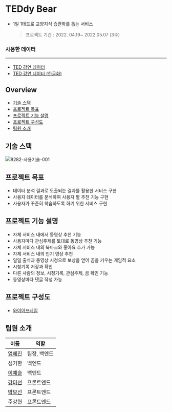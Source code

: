 # TEDdy Bear

- 1일 1테드로 교양지식 습관화를 돕는 서비스
  > 프로젝트 기간 : 2022. 04.19~ 2022.05.07 (3주)

### 사용한 데이터 <hr>

- [TED 강연 데이터](https://www.kaggle.com/datasets/ashishjangra27/ted-talks)
- [TED 강연 데이터 (한글화)](https://www.kaggle.com/datasets/miguelcorraljr/ted-ultimate-dataset)

## Overview

- [기술 스택](#기술-스택)
- [프로젝트 목표](#프로젝트-목표)
- [프로젝트 기능 설명](#프로젝트-기능-설명)
- [프로젝트 구성도](#프로젝트-구성도)
- [팀원 소개](#팀원-소개)

## 기술 스택

![8282-사용기술-001](https://user-images.githubusercontent.com/97578390/168267440-dabf230e-5788-4996-9b03-19d7472605a1.png)


## 프로젝트 목표

- 데이터 분석 결과로 도출되는 결과를 활용한 서비스 구현
- 사용자 데이터를 분석하여 사용자 별 추천 기능 구현
- 사용자가 꾸준히 학습하도록 하기 위한 서비스 구현

## 프로젝트 기능 설명

- 자체 서비스 내에서 동영상 추천 기능
- 사용자마다 관심주제를 토대로 동영상 추천 기능
- 자체 서비스 내의 북마크와 좋아요 추가 가능
- 자체 서비스 내의 인기 영상 추천
- 일일 출석과 동영상 시청으로 보상을 얻어 곰을 키우는 게임적 요소
- 시청기록 저장과 확인
- 다른 사람의 정보, 시청기록, 관심주제, 곰 확인 기능
- 동영상마다 댓글 작성 가능

## 프로젝트 구성도

- [와이어프레임](https://www.figma.com/file/bsR0WhuMJXBhA8VSCsZQVS/8282?node-id=0%3A1)

## 팀원 소개

| 이름                                       | 역할         |
| ------------------------------------------ | ------------ |
| [엄혜진](https://github.com/hyejineom-dev) | 팀장, 백엔드 |
| 성기환                                     | 백엔드       |
| [이예슬](https://github.com/Lee-Yeseul)    | 백엔드       |
| [강미선](https://github.com/KangMiSun17)   | 프론트엔드   |
| [박보선](https://github.com/bedurgi999)    | 프론트엔드   |
| 주강현                                     | 프론트엔드   |
